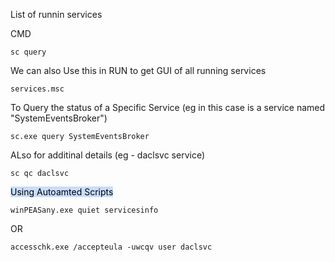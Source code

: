 List of runnin services

CMD 
```
sc query
```

We can also Use this in RUN to get GUI of all running services

```
services.msc
```


To Query the status of a  Specific Service
(eg in this case is a service named "SystemEventsBroker")

```
sc.exe query SystemEventsBroker
```

ALso for additinal details
(eg - daclsvc service)

```
sc qc daclsvc
```



<mark style="background: #ADCCFFA6;">Using Autoamted Scripts</mark>


```
winPEASany.exe quiet servicesinfo
```



OR


```
accesschk.exe /accepteula -uwcqv user daclsvc
```
